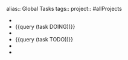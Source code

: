alias:: Global Tasks
tags::
project:: #allProjects

-
- {{query (task DOING))}}
-
- {{query  (task TODO))}}
-
-